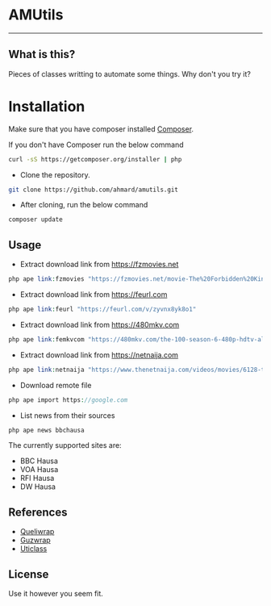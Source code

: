 <h1>AMUtils</h1>

------

## What is this?

Pieces of classes writting to automate some things.
Why don't you try it?

# Installation
Make sure that you have composer installed
[Composer](http://getcomposer.org).

If you don't have Composer run the below command
```bash
curl -sS https://getcomposer.org/installer | php
```

- Clone the repository.
```bash
git clone https://github.com/ahmard/amutils.git
```

- After cloning, run the below command
```bash
composer update
```

## Usage
- Extract download link from https://fzmovies.net
```php
php ape link:fzmovies "https://fzmovies.net/movie-The%20Forbidden%20Kingdom--hmp4.htm"
```

- Extract download link from https://feurl.com
```php
php ape link:feurl "https://feurl.com/v/zyvnx8yk8o1"
```

- Extract download link from https://480mkv.com
```php
php ape link:femkvcom "https://480mkv.com/the-100-season-6-480p-hdtv-all-episodes/"
```

- Extract download link from https://netnaija.com
```php
php ape link:netnaija "https://www.thenetnaija.com/videos/movies/6128-the-beyond-2017"
```

- Download remote file
```php
php ape import https://google.com
```

- List news from their sources
```php
php ape news bbchausa
```
The currently supported sites are:
<ul>
<li>BBC Hausa</li>
<li>VOA Hausa</li>
<li>RFI Hausa</li>
<li>DW Hausa</li>
</ul>

## References
- [Queliwrap](https://github.com/ahmard/queliwrap)
- [Guzwrap](https://github.com/ahmard/guzwrap)
- [Uticlass](https://github.com/ahmard/uticlass)

## License

Use it however you seem fit.